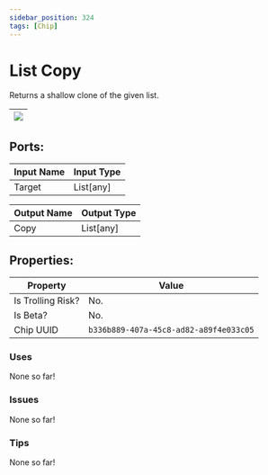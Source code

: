 ```yaml
---
sidebar_position: 324
tags: [Chip]
---
```


# List Copy


Returns a shallow clone of the given list.

| ![](https://images-ext-2.discordapp.net/external/MPmIaQzlEPmgGWlgi-WxBBXt0Bjv_zWPkg1y1f_sy3s/https/www.recroomcircuits.com/image/circuit/absolute-value?width=206&height=108) |
|-----|

## Ports:

| Input Name | Input Type |
|-----------|-----------|
| Target | List[any] |

| Output Name | Output Type |
|-----------|-----------|
| Copy | List[any] |

## Properties:

| Property  | Value |
|-------------------|-----------|
| Is Trolling Risk? | No. |
| Is Beta? | No. |
| Chip UUID | `b336b889-407a-45c8-ad82-a89f4e033c05` |

### Uses
None so far!

### Issues
None so far!

### Tips
None so far!
